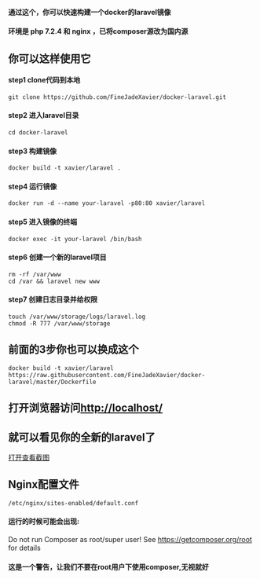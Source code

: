 #### 通过这个，你可以快速构建一个docker的laravel镜像
#### 环境是 php 7.2.4 和 nginx ，已将composer源改为国内源

## 你可以这样使用它

#### step1 clone代码到本地
    git clone https://github.com/FineJadeXavier/docker-laravel.git

#### step2 进入laravel目录
    cd docker-laravel

#### step3 构建镜像
    docker build -t xavier/laravel .

#### step4 运行镜像
    docker run -d --name your-laravel -p80:80 xavier/laravel

#### step5 进入镜像的终端
    docker exec -it your-laravel /bin/bash

#### step6 创建一个新的laravel项目
    rm -rf /var/www  
    cd /var && laravel new www

#### step7 创建日志目录并给权限
    touch /var/www/storage/logs/laravel.log
    chmod -R 777 /var/www/storage
## 前面的3步你也可以换成这个
    docker build -t xavier/laravel https://raw.githubusercontent.com/FineJadeXavier/docker-laravel/master/Dockerfile

## 打开浏览器访问[http://localhost/](http://localhost/ "Laravel")
## 就可以看见你的全新的laravel了

[打开查看截图](http://p9ha5311u.bkt.clouddn.com/imagelaravel.png "Laravel")

## Nginx配置文件
    /etc/nginx/sites-enabled/default.conf

#### 运行的时候可能会出现:
Do not run Composer as root/super user! See https://getcomposer.org/root for details
#### 这是一个警告，让我们不要在root用户下使用composer,无视就好

